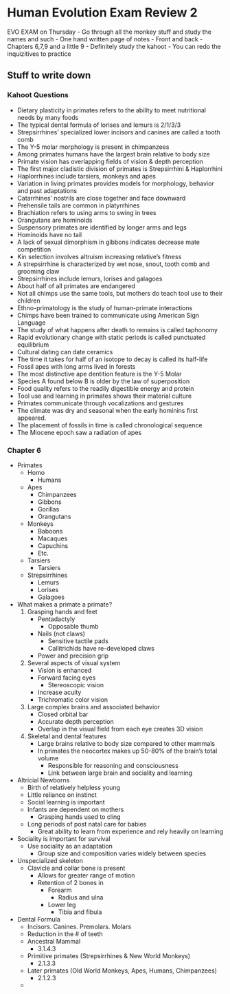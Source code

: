 # Human Evolution Exam Review 2
EVO EXAM on Thursday
	- Go through all the monkey stuff and study the names and such
		- One hand written page of notes
			- Front and back
		- Chapters 6,7,9 and a little 9
		- Definitely study the kahoot
		- You can redo the inquizitives to practice

## Stuff to write down
### Kahoot Questions
- Dietary plasticity in primates refers to the ability to meet nutritional needs by many foods
- The typical dental formula of lorises and lemurs is 2/1/3/3
- Strepsirrhines’ specialized lower incisors and canines are called a tooth comb
- The Y-5 molar morphology is present in chimpanzees
- Among primates humans have the largest brain relative to body size
- Primate vision has overlapping fields of vision & depth perception
- The first major cladistic division of primates is Strepsirrhini & Haplorrhini
- Haplorrhines include tarsiers, monkeys and apes
- Variation in living primates provides models for morphology, behavior and past adaptations
- Catarrhines’ nostrils are close together and face downward
- Prehensile tails are common in platyrrhines
- Brachiation refers to using arms to swing in trees
- Orangutans are hominoids
- Suspensory primates are identified by longer arms and legs
- Hominoids have no tail
- A lack of sexual dimorphism in gibbons indicates decrease mate competition
- Kin selection involves altruism increasing relative’s fitness
- A strepsirrhine is characterized by wet nose, snout, tooth comb and grooming claw
- Strepsirrhines include lemurs, lorises and galagoes
- About half of all primates are endangered
- Not all chimps use the same tools, but mothers do teach tool use to their children
- Ethno-primatology is the study of human-primate interactions
- Chimps have been trained to communicate using American Sign Language
- The study of what happens after death to remains is called taphonomy
- Rapid evolutionary change with static periods is called punctuated equilibrium
- Cultural dating can date ceramics
- The time it takes for half of an isotope to decay is called its half-life
- Fossil apes with long arms lived in forests 
- The most distinctive ape dentition feature is the Y-5 Molar
- Species A found below B is older by the law of superposition
- Food quality refers to the readily digestible energy and protein 
- Tool use and learning in primates shows their material culture 
- Primates communicate through vocalizations and gestures
- The climate was dry and seasonal when the early hominins first appeared. 
- The placement of fossils in time is called chronological sequence
- The Miocene epoch saw a radiation of apes
### Chapter 6
- Primates
	- Homo
		- Humans
	- Apes
		- Chimpanzees
		- Gibbons
		- Gorillas
		- Orangutans
	- Monkeys
		- Baboons
		- Macaques
		- Capuchins
		- Etc.
	- Tarsiers
		- Tarsiers
	- Strepsirrhines
		- Lemurs
		- Lorises
		- Galagoes
- What makes a primate a primate?
	1. Grasping hands and feet
		- Pentadactyly
			- Opposable thumb
		- Nails (not claws)
			- Sensitive tactile pads
			- Callitrichids have re-developed claws
		- Power and precision grip
	2. Several aspects of visual system
		 - Vision is enhanced
		 - Forward facing eyes
			 - Stereoscopic vision
		- Increase acuity
		- Trichromatic color vision
	3. Large complex brains and associated behavior
		- Closed orbital bar
		- Accurate depth perception
		- Overlap in the visual field from each eye creates 3D vision
	4. Skeletal and dental features
		- Large brains relative to body size compared to other mammals
		- In primates the neocortex makes up 50-80% of the brain’s total volume
			- Responsible for reasoning and consciousness
			- Link between large brain and sociality and learning
- Altricial Newborns
	- Birth of relatively helpless young
	- Little reliance on instinct
	- Social learning is important
	- Infants are dependent on mothers
		- Grasping hands used to cling
	- Long periods of post natal care for babies
		- Great ability to learn from experience and rely heavily on learning
- Sociality is important for survival
	- Use sociality as an adaptation
		- Group size and composition varies widely between species
- Unspecialized skeleton
	- Clavicle and collar bone is present
		- Allows for greater range of motion
		- Retention of 2 bones in
			- Forearm
				- Radius and ulna
			- Lower leg
				- Tibia and fibula
- Dental Formula
	- Incisors. Canines. Premolars. Molars
	- Reduction in the # of teeth
	- Ancestral Mammal
		- 3.1.4.3
	- Primitive primates (Strepsirrhines & New World Monkeys)
		- 2.1.3.3
	- Later primates (Old World Monkeys, Apes, Humans, Chimpanzees)
		- 2.1.2.3
	- 